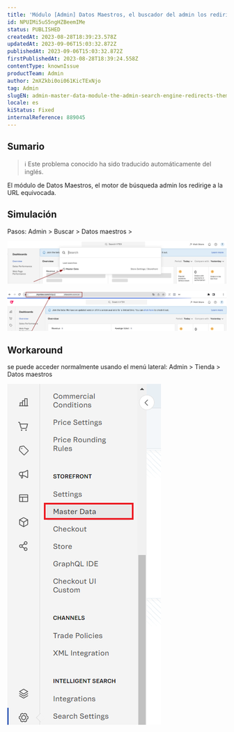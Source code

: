 ```yaml
---
title: 'Módulo [Admin] Datos Maestros, el buscador del admin los redirige a una URL errónea.'
id: NPUIMi5uS5ngHZBeemIMe
status: PUBLISHED
createdAt: 2023-08-28T18:39:23.578Z
updatedAt: 2023-09-06T15:03:32.872Z
publishedAt: 2023-09-06T15:03:32.872Z
firstPublishedAt: 2023-08-28T18:39:24.558Z
contentType: knownIssue
productTeam: Admin
author: 2mXZkbi0oi061KicTExNjo
tag: Admin
slugEN: admin-master-data-module-the-admin-search-engine-redirects-them-to-the-wrong-url
locale: es
kiStatus: Fixed
internalReference: 889045
---
```


## Sumario

>ℹ️ Este problema conocido ha sido traducido automáticamente del inglés.


El módulo de Datos Maestros, el motor de búsqueda admin los redirige a la URL equivocada.


##

## Simulación



Pasos:
Admin > Buscar > Datos maestros >

 ![](https://raw.githubusercontent.com/vtexdocs/known-issues/refs/heads/main/docs/es/known-issues/Admin/modulo-admin-datos-maestros-el-buscador-del-admin-los-redirige-a-una-url-erronea_1.png)

 ![](https://raw.githubusercontent.com/vtexdocs/known-issues/refs/heads/main/docs/es/known-issues/Admin/modulo-admin-datos-maestros-el-buscador-del-admin-los-redirige-a-una-url-erronea_2.png)


##

## Workaround



se puede acceder normalmente usando el menú lateral:
Admin > Tienda > Datos maestros

 ![](https://raw.githubusercontent.com/vtexdocs/known-issues/refs/heads/main/docs/es/known-issues/Admin/modulo-admin-datos-maestros-el-buscador-del-admin-los-redirige-a-una-url-erronea_3.png)





